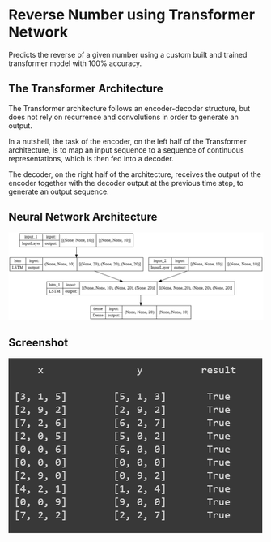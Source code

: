 
# Reverse Number using Transformer Network

Predicts the reverse of a given number using a custom built and trained transformer model with 100% accuracy.

## The Transformer Architecture
The Transformer architecture follows an encoder-decoder structure, 
but does not rely on recurrence and convolutions in order to generate an output. 

In a nutshell, the task of the encoder, on the left half of the Transformer architecture, 
is to map an input sequence to a sequence of continuous representations, which is then fed into a decoder. 

The decoder, on the right half of the architecture, receives the output of the encoder
 together with the decoder output at the previous time step, to generate an output sequence.
## Neural Network Architecture
![App Screenshot](https://raw.githubusercontent.com/soorajks2002/Reverse-Number-using-TRANSFORMERS/main/Screenshots/image_1.png)


## Screenshot
![App Screenshot](https://raw.githubusercontent.com/soorajks2002/Reverse-Number-using-TRANSFORMERS/main/Screenshots/image_2.png)

